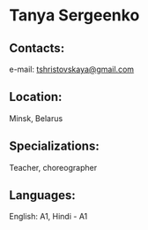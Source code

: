 # Tanya Sergeenko

## Contacts: 
e-mail: tshristovskaya@gmail.com

## Location: 
Minsk, Belarus

## Specializations: 
Teacher, choreographer

## Languages: 
English: A1,
Hindi - A1
